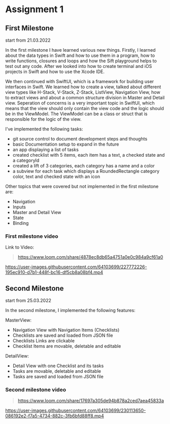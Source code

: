 # Assignment 1

## First Milestone

start from 21.03.2022

In the first milestone I have learned various new things.
Firstly, I learned about the data types in Swift and how to use them in a program, how to write functions, closures and loops and how the Sift playground helps to test out any code. After we looked into how to create terminal and iOS projects in Swift and how to use the Xcode IDE.

We then continued with SwiftUI, which is a framework for building user interfaces in Swift. We learned how to create a view, talked about different view types like H-Stack, V-Stack, Z-Stack, ListView, Navigation View, how to extract views and about a common structure division in Master and Detail view.
Seperation of concerns is a very important topic in SwiftUI, which means that the view should only contain the view code and the logic should be in the ViewModel. The ViewModel can be a class or struct that is responsible for the logic of the view.

I've implemented the following tasks:
- git source control to document development steps and thoughts
- basic Documentation setup to expand in the future
- an app displaying a list of tasks
- created checklist with 5 items, each item has a text, a checked state and a categoryId
- created a lift of 3 categories, each category has a name and a color
- a subview for each task which displays a RoundedRectangle category color, text and checked state with an icon

Other topics that were covered but not implemented in the first milestone are:
- Navigation
- Inputs
- Master and Detail View
- State
- Binding

### First milestone video
Link to Video: 
> https://www.loom.com/share/4878ec8db65a4751a0e0c984a9cf61a0

https://user-images.githubusercontent.com/64103699/227772226-195ec910-d7b1-448f-bc16-df5cb8a08bf4.mp4

## Second Milestone

start from 25.03.2022

In the second milestone, I implemented the following features:

MasterView:

- Navigation View with Navigation Items (Checklists)
- Checklists are saved and loaded from JSON file
- Checklists Links are clickable
- Checklist Items are movable, deletable and editable

DetailView:

- Detail View with one Checklist and its tasks
- Tasks are movable, deletable and editable
- Tasks are saved and loaded from JSON file

### Second milestone video

> https://www.loom.com/share/17697a305de94b878a2ced7aea45833a

https://user-images.githubusercontent.com/64103699/230113650-086192e2-f7a5-4734-882c-3fb6bfd88ff8.mp4


